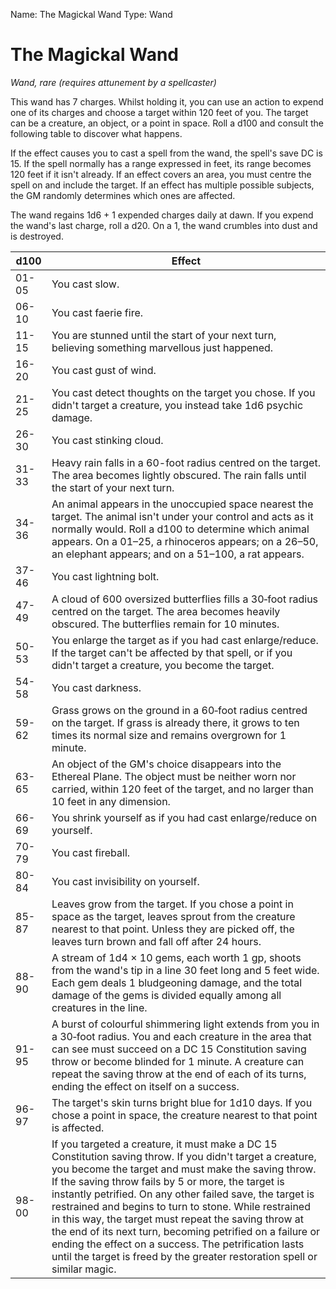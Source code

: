 Name: The Magickal Wand
Type: Wand

# The Magickal Wand 
_Wand, rare (requires attunement by a spellcaster)_ 

This wand has 7 charges. Whilst holding it, you can use an action to expend one of its charges and choose a target within 120 feet of you. The target can be a creature, an object, or a point in space. Roll a d100 and consult the following table to discover what happens.

If the effect causes you to cast a spell from the wand, the spell's save DC is 15. If the spell normally has a range expressed in feet, its range becomes 120 feet if it isn't already. If an effect covers an area, you must centre the spell on and include the target. If an effect has multiple possible subjects, the GM randomly determines which ones are affected.

The wand regains 1d6 + 1 expended charges daily at dawn. If you expend the wand's last charge, roll a d20. On a 1, the wand crumbles into dust and is destroyed. 

| d100  | Effect |
|-------|--------|
| 01-05 | You cast slow. |
| 06-10 | You cast faerie fire. |
| 11-15 | You are stunned until the start of your next turn, believing something marvellous just happened. |
| 16-20 | You cast gust of wind. |
| 21-25 | You cast detect thoughts on the target you chose. If you didn't target a creature, you instead take 1d6 psychic damage. |
| 26-30 | You cast stinking cloud. |
| 31-33 | Heavy rain falls in a 60-foot radius centred on the target. The area becomes lightly obscured. The rain falls until the start of your next turn. |
| 34-36 | An animal appears in the unoccupied space nearest the target. The animal isn't under your control and acts as it normally would. Roll a d100 to determine which animal appears. On a 01–25, a rhinoceros appears; on a 26–50, an elephant appears; and on a 51–100, a rat appears. |
| 37-46 | You cast lightning bolt. |
| 47-49 | A cloud of 600 oversized butterflies fills a 30‐foot radius centred on the target. The area becomes heavily obscured. The butterflies remain for 10 minutes. |
| 50-53 | You enlarge the target as if you had cast enlarge/reduce. If the target can't be affected by that spell, or if you didn't target a creature, you become the target. |
| 54-58 | You cast darkness. |
| 59-62 | Grass grows on the ground in a 60‐foot radius centred on the target. If grass is already there, it grows to ten times its normal size and remains overgrown for 1 minute. |
| 63-65 | An object of the GM's choice disappears into the Ethereal Plane. The object must be neither worn nor carried, within 120 feet of the target, and no larger than 10 feet in any dimension. |
| 66-69 | You shrink yourself as if you had cast enlarge/reduce on yourself. |
| 70-79 | You cast fireball. |
| 80-84 | You cast invisibility on yourself. |
| 85-87 | Leaves grow from the target. If you chose a point in space as the target, leaves sprout from the creature nearest to that point. Unless they are picked off, the leaves turn brown and fall off after 24 hours. |
| 88-90 | A stream of 1d4 × 10 gems, each worth 1 gp, shoots from the wand's tip in a line 30 feet long and 5 feet wide. Each gem deals 1 bludgeoning damage, and the total damage of the gems is divided equally among all creatures in the line. |
| 91-95 | A burst of colourful shimmering light extends from you in a 30‐foot radius. You and each creature in the area that can see must succeed on a DC 15 Constitution saving throw or become blinded for 1 minute. A creature can repeat the saving throw at the end of each of its turns, ending the effect on itself on a success. |
| 96-97 | The target's skin turns bright blue for 1d10 days. If you chose a point in space, the creature nearest to that point is affected. |
| 98-00 | If you targeted a creature, it must make a DC 15 Constitution saving throw. If you didn't target a creature, you become the target and must make the saving throw. If the saving throw fails by 5 or more, the target is instantly petrified. On any other failed save, the target is restrained and begins to turn to stone. While restrained in this way, the target must repeat the saving throw at the end of its next turn, becoming petrified on a failure or ending the effect on a success. The petrification lasts until the target is freed by the greater restoration spell or similar magic. |